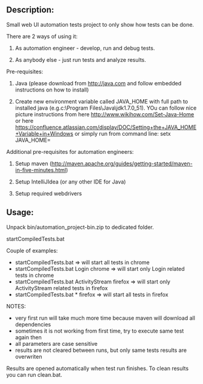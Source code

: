 ## Description:
Small web UI automation tests project to only show how tests can be done.

There are 2 ways of using it:

1. As automation engineer - develop, run and debug tests.

2. As anybody else - just run tests and analyze results.

Pre-requisites:

1. Java (please download from http://java.com and follow embedded instructions on how to install)

2. Create new environment variable called JAVA_HOME with full path to installed java (e.g.c:\Program Files\Java\jdk1.7.0_51). YOu can follow nice picture instructions from here http://www.wikihow.com/Set-Java-Home or here https://confluence.atlassian.com/display/DOC/Setting+the+JAVA_HOME+Variable+in+Windows or simply run from command line: setx JAVA_HOME=<your path to java>


Additional pre-requisites for automation engineers:

1. Setup maven (http://maven.apache.org/guides/getting-started/maven-in-five-minutes.html)

2. Setup IntelliJIdea (or any other IDE for Java)

3. Setup required webdrivers



## Usage:

Unpack bin/automation_project-bin.zip to dedicated folder.


startCompiledTests.bat <module> <browser>


Couple of examples: 
* startCompiledTests.bat 						=> will start all tests in chrome
* startCompiledTests.bat Login chrome			=> will start only Login related tests in chrome
* startCompiledTests.bat ActivityStream firefox	=> will start only ActivityStream related tests in firefox
* startCompiledTests.bat * firefox			=> will start all tests in firefox

NOTES:
* very first run will take much more time because maven will download all dependencies
* sometimes it is not working from first time, try to execute same test again then
* all parameters are case sensitive
* results are not cleared between runs, but only same tests results are overwriten


Results are opened automatically when test run finishes. 
To clean results you can run clean.bat.